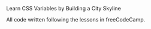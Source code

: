Learn CSS Variables by Building a City Skyline

All code written following the lessons in freeCodeCamp.